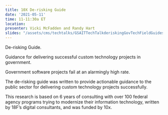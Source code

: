 ```yaml
---
title: 10X De-risking Guide
date: '2021-05-11'
time: 11-11:30a ET
location:
presenter: Vicki McFadden and Randy Hart
slides: "/assets/cms/techtalks/GSAITTechTalkderiskingGovTechFieldGuides.pdf"
---
```


De-risking Guide.

Guidance for delivering successful custom technology projects in government.

Government software projects fail at an alarmingly high rate.

The de-risking guide was written to provide actionable guidance to the public sector for delivering custom technology projects successfully.

This research is based on 6 years of consulting with over 100 federal agency programs trying to modernize their information technology, written by 18F’s digital consultants, and was funded by 10x.
